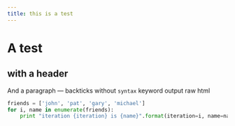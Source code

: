 ```yaml
---
title: this is a test
---
```


# A test

## with a header

And a paragraph — backticks without `syntax` keyword output raw html

```python
friends = ['john', 'pat', 'gary', 'michael']
for i, name in enumerate(friends):
    print "iteration {iteration} is {name}".format(iteration=i, name=name)
```